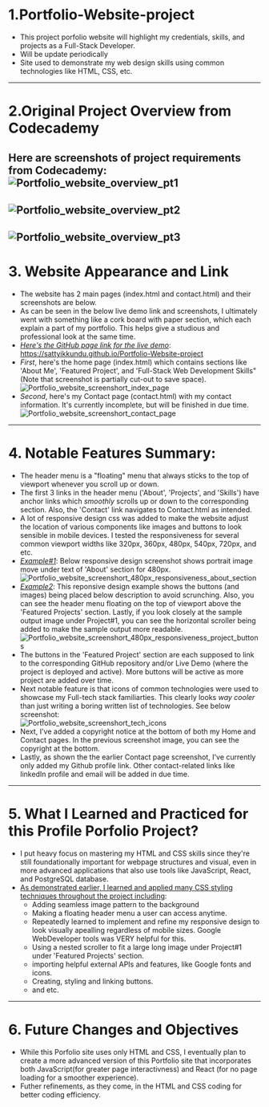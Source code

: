 # 1.Portfolio-Website-project
- This project porfolio website will highlight my credentials, skills, and projects as a Full-Stack Developer. 
- Will be update periodically
- Site used to demonstrate my web design skills using common technologies like HTML, CSS, etc.
---
# 2.Original Project Overview from Codecademy
Here are screenshots of project requirements from Codecademy:
![Portfolio_website_overview_pt1](https://github.com/user-attachments/assets/16a41731-b3d4-4db0-ad3b-1a6ab00a3b73)
---
![Portfolio_website_overview_pt2](https://github.com/user-attachments/assets/ec148a51-b431-4a23-8c5e-b70a77b52c11)
---
![Portfolio_website_overview_pt3](https://github.com/user-attachments/assets/ff418796-ba43-49e9-8039-9729c2398598)
---
# 3. Website Appearance and Link
- The website has 2 main pages (index.html and contact.html) and their screenshots are below.
- As can be seen in the below live demo link and screenshots, I ultimately went with something like a cork board with paper section, which each explain a part of my portfolio. This helps give a studious and professional look at the same time. 
- <ins>_Here's the GitHub page link for the live demo_</ins>: https://sattyikkundu.github.io/Portfolio-Website-project
- _First_, here's the home page (index.html) which contains sections like 'About Me', 'Featured Project', and 'Full-Stack Web Development Skills" (Note that screenshot is partially cut-out to save space).
 ![Portfolio_website_screenshort_index_page](https://github.com/user-attachments/assets/71d76b20-c053-41bf-b654-004fad43162e)  
- _Second_, here's my Contact page (contact.html) with my contact information. It's currently incomplete, but will be finished in due time.
![Portfolio_website_screenshort_contact_page](https://github.com/user-attachments/assets/7f74c8c1-2f3c-4a44-a138-97495bae59a4)  
---
# 4. Notable Features Summary:
- The header menu is a "floating" menu that always sticks to the top of viewport whenever you scroll up or down.
- The first 3 links in the header menu ('About', 'Projects', and 'Skills') have anchor links which *smoothly* scrolls up or down to the corresponding section. Also, the 'Contact' link navigates to Contact.html as intended. 
- A lot of responsive design css was added to make the website adjust the location of various components like images and buttons to look sensible in mobile devices. I tested the responsiveness for several common viewport widths like 320px, 360px, 480px, 540px, 720px, and etc.
- <ins>_Example#1_</ins>: Below responsive design screenshot shows portrait image move under text of 'About' section for 480px.     
![Portfolio_website_screenshort_480px_responsiveness_about_section](https://github.com/user-attachments/assets/5f5fdc73-e196-4441-a350-74df7906eaee)  
- <ins>_Example2_</ins>: This reponsive design example shows the buttons (and images) being placed below description to avoid scrunching. Also, you can see the header menu floating on the top of viewport above the 'Featured Projects' section. Lastly, if you look closely at the sample output image under Project#1, you can see the horizontal scroller being added to make the sample output more readable.     
![Portfolio_website_screenshort_480px_responsiveness_project_buttons](https://github.com/user-attachments/assets/19d3815c-144a-4eca-a17e-e53ccb301544)  
- The buttons in the 'Featured Project' section are each supposed to link to the corresponding GitHub repository and/or Live Demo (where the project is deployed and active). More buttons will be active as more project are added over time.
- Next notable feature is that icons of common technologies were used to showcase my Full-tech stack familiarties. This clearly looks *_way cooler_* than just writing a boring written list of technologies. See below screenshot:  
 ![Portfolio_website_screenshort_tech_icons](https://github.com/user-attachments/assets/7932740e-9e74-4bed-8ffd-8989fdff33c8)  
- Next, I've added a copyright notice at the bottom of both my Home and Contact pages. In the previous screenshot image, you can see the copyright at the bottom.
- Lastly, as shown the the earlier Contact page screenshot, I've currently only added my Github profile link. Other contact-related links like linkedIn profile and email will be added in due time.
---
# 5. What I Learned and Practiced for this Profile Porfolio Project?
- I put heavy focus on mastering my HTML and CSS skills since they're still foundationally important for webpage structures and visual, even in more advanced applications that also use tools like JavaScript, React, and PostgreSQL database.
- <ins>As demonstrated earlier, I learned and applied many CSS styling techniques throughout the project including</ins>:
  - Adding seamless image pattern to the background
  - Making a floating header menu a user can access anytime.
  - Repeatedly learned to implement and refine my responsive design to look visually apealling regardless of mobile sizes. Google WebDeveloper tools was VERY helpful for this. 
  - Using a nested scroller to fit a large long image under Project#1 under 'Featured Projects' section. 
  - importing helpful external APIs and features, like Google fonts and icons.
  - Creating, styling and linking buttons.
  - and etc.
---
# 6. Future Changes and Objectives
- While this Porfolio site uses only HTML and CSS, I eventually plan to create a more advanced version of this Portfolio site that incorporates both JavaScript(for greater page interactivness) and React (for no page loading for a smoother experience).
- Futher refinements, as they come, in the HTML and CSS coding for better coding efficiency.
